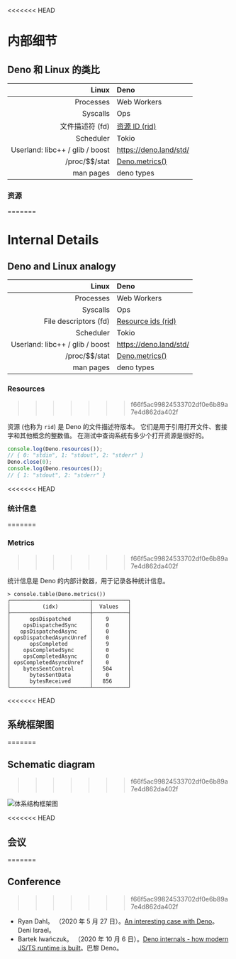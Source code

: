 <<<<<<< HEAD
# 内部细节

## Deno 和 Linux 的类比

|                       **Linux** | **Deno**                    |
| ------------------------------: | :-------------------------- |
|                       Processes | Web Workers                 |
|                        Syscalls | Ops                         |
|                 文件描述符 (fd) | [资源 ID (rid)](#resources) |
|                       Scheduler | Tokio                       |
| Userland: libc++ / glib / boost | https://deno.land/std/      |
|                 /proc/\$\$/stat | [Deno.metrics()](#metrics)  |
|                       man pages | deno types                  |

### 资源
=======
# Internal Details

## Deno and Linux analogy

|                       **Linux** | **Deno**                         |
| ------------------------------: | :------------------------------- |
|                       Processes | Web Workers                      |
|                        Syscalls | Ops                              |
|           File descriptors (fd) | [Resource ids (rid)](#resources) |
|                       Scheduler | Tokio                            |
| Userland: libc++ / glib / boost | https://deno.land/std/           |
|                 /proc/\$\$/stat | [Deno.metrics()](#metrics)       |
|                       man pages | deno types                       |

### Resources
>>>>>>> f66f5ac99824533702df0e6b89a7e4d862da402f

资源 (也称为 `rid`) 是 Deno 的文件描述符版本。
它们是用于引用打开文件、套接字和其他概念的整数值。
在测试中查询系统有多少个打开资源是很好的。

```ts
console.log(Deno.resources());
// { 0: "stdin", 1: "stdout", 2: "stderr" }
Deno.close(0);
console.log(Deno.resources());
// { 1: "stdout", 2: "stderr" }
```

<<<<<<< HEAD
### 统计信息
=======
### Metrics
>>>>>>> f66f5ac99824533702df0e6b89a7e4d862da402f

统计信息是 Deno 的内部计数器，用于记录各种统计信息。

```shell
> console.table(Deno.metrics())
┌─────────────────────────┬───────────┐
│          (idx)          │  Values   │
├─────────────────────────┼───────────┤
│      opsDispatched      │    9      │
│    opsDispatchedSync    │    0      │
│   opsDispatchedAsync    │    0      │
│ opsDispatchedAsyncUnref │    0      │
│      opsCompleted       │    9      │
│    opsCompletedSync     │    0      │
│    opsCompletedAsync    │    0      │
│ opsCompletedAsyncUnref  │    0      │
│    bytesSentControl     │   504     │
│      bytesSentData      │    0      │
│      bytesReceived      │   856     │
└─────────────────────────┴───────────┘
```

<<<<<<< HEAD
## 系统框架图
=======
## Schematic diagram
>>>>>>> f66f5ac99824533702df0e6b89a7e4d862da402f

![体系结构框架图](https://deno.land/images/schematic_v0.2.png)

<<<<<<< HEAD
## 会议
=======
## Conference
>>>>>>> f66f5ac99824533702df0e6b89a7e4d862da402f

- Ryan Dahl。 （2020 年 5 月 27
  日）。[An interesting case with Deno](https://www.youtube.com/watch?v=1b7FoBwxc7E)。Deni
  Israel。
- Bartek Iwańczuk。 （2020 年 10 月 6
  日）。[Deno internals - how modern JS/TS runtime is
  built](https://www.youtube.com/watch?v=AOvg_GbnsbA&t=35m13s)。巴黎 Deno。
